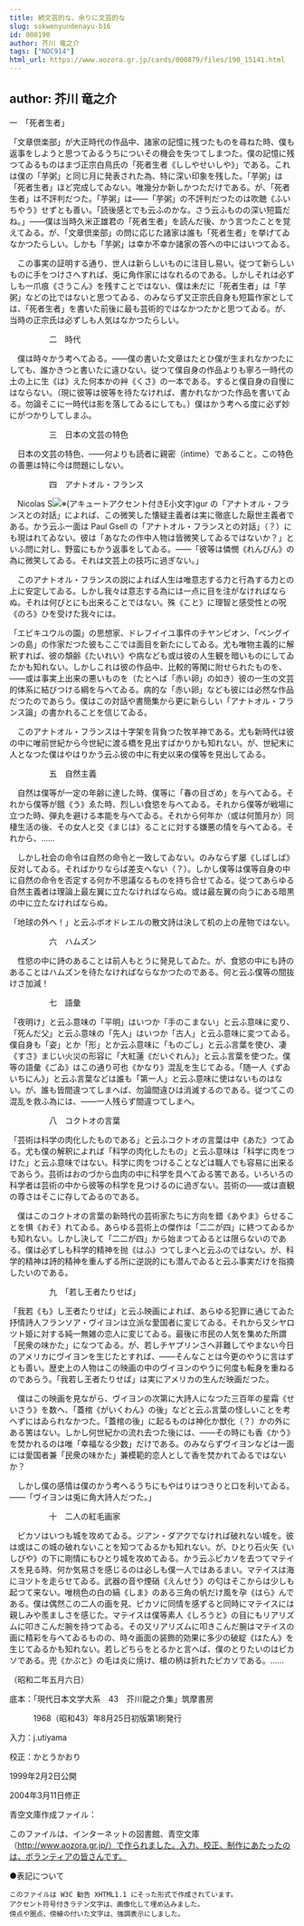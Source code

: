 ```yaml
---
title: 続文芸的な、余りに文芸的な
slug: sokwenyundenayu-b16
id: 000190
author: 芥川 竜之介
tags: ["NDC914"]
html_url: https://www.aozora.gr.jp/cards/000879/files/190_15141.html
---
```


## author: 芥川 竜之介

一　「死者生者」



「文章倶楽部」が大正時代の作品中、諸家の記憶に残つたものを尋ねた時、僕も返事をしようと思つてゐるうちについその機会を失つてしまつた。僕の記憶に残つてゐるものはまづ正宗白鳥氏の「死者生者《ししやせいしや》」である。これは僕の「芋粥」と同じ月に発表された為、特に深い印象を残した。「芋粥」は「死者生者」ほど完成してゐない。唯幾分か新しかつただけである。が、「死者生者」は不評判だつた。「芋粥」は――「芋粥」の不評判だつたのは吹聴《ふいちやう》せずとも善い。「読後感とでも云ふのかな。さう云ふものの深い短篇だね。」――僕は当時久米正雄君の「死者生者」を読んだ後、かう言つたことを覚えてゐる。が、「文章倶楽部」の問に応じた諸家は誰も「死者生者」を挙げてゐなかつたらしい。しかも「芋粥」は幸か不幸か諸家の答への中にはいつてゐる。

　この事実の証明する通り、世人は新らしいものに注目し易い。従つて新らしいものに手をつけさへすれば、兎に角作家にはなれるのである。しかしそれは必ずしも一爪痕《さうこん》を残すことではない、僕は未だに「死者生者」は「芋粥」などの比ではないと思つてゐる、のみならず又正宗氏自身も短篇作家としては、「死者生者」を書いた前後に最も芸術的ではなかつたかと思つてゐる。が、当時の正宗氏は必ずしも人気はなかつたらしい。



　　　　　二　時代



　僕は時々かう考へてゐる。――僕の書いた文章はたとひ僕が生まれなかつたにしても、誰かきつと書いたに違ひない。従つて僕自身の作品よりも寧ろ一時代の土の上に生《は》えた何本かの艸《くさ》の一本である。すると僕自身の自慢にはならない。（現に彼等は彼等を待たなければ、書かれなかつた作品を書いてゐる。勿論そこに一時代は影を落してゐるにしても。）僕はかう考へる度に必ず妙にがつかりしてしまふ。



　　　　　三　日本の文芸の特色



　日本の文芸の特色、――何よりも読者に親密（intime）であること。この特色の善悪は特に今は問題にしない。



　　　　　四　アナトオル・フランス



　Nicolas S![※(アキュートアクセント付きE小文字)](https://www.aozora.gr.jp/cards/000879/files/../../../gaiji/1-09/1-09-63.png)gur の「アナトオル・フランスとの対話」によれば、この微笑した懐疑主義者は実に徹底した厭世主義者である。かう云ふ一面は Paul Gsell の「アナトオル・フランスとの対話」（？）にも現はれてゐない。彼は「あなたの作中人物は皆微笑してゐるではないか？」といふ問に対し、野蛮にもかう返事をしてゐる。――「彼等は憐憫《れんびん》の為に微笑してゐる。それは文芸上の技巧に過ぎない。」

　このアナトオル・フランスの説によれば人生は唯意志する力と行為する力との上に安定してゐる。しかし我々は意志する為には一点に目を注がなければならぬ。それは何びとにも出来ることではない。殊《こと》に理智と感受性との呪《のろ》ひを受けた我々には。

「エピキユウルの園」の思想家、ドレフイイユ事件のチヤンピオン、「ペングインの島」の作家だつた彼もここでは面目を新たにしてゐる。尤も唯物主義的に解釈すれば、彼の頽齢《たいれい》や病なども或は彼の人生観を暗いものにしてゐたかも知れない。しかしこれは彼の作品中、比較的等閑に附せられたものを、――或は事実上出来の悪いものを（たとへば「赤い卵」の如き）彼の一生の文芸的体系に結びつける綱を与へてゐる。病的な「赤い卵」なども彼には必然な作品だつたのであらう。僕はこの対話や書簡集から更に新らしい「アナトオル・フランス論」の書かれることを信じてゐる。

　このアナトオル・フランスは十字架を背負つた牧羊神である。尤も新時代は彼の中に唯前世紀から今世紀に渡る橋を見出すばかりかも知れない。が、世紀末に人となつた僕はやはりかう云ふ彼の中に有史以来の僕等を見出してゐる。



　　　　　五　自然主義



　自然は僕等が一定の年齢に達した時、僕等に「春の目ざめ」を与へてゐる。それから僕等が餓《う》ゑた時、烈しい食慾を与へてゐる。それから僕等が戦場に立つた時、弾丸を避ける本能を与へてゐる。それから何年か（或は何箇月か）同棲生活の後、その女人と交《まじは》ることに対する嫌悪の情を与へてゐる。それから、……

　しかし社会の命令は自然の命令と一致してゐない。のみならず屡《しばしば》反対してゐる。そればかりならば差支へない（？）。しかし僕等は僕等自身の中に自然の命令を否定する何か不思議なるものを持ち合せてゐる。従つてあらゆる自然主義者は理論上最左翼に立たなければならぬ。或は最左翼の向うにある暗黒の中に立たなければならぬ。

「地球の外へ！」と云ふボオドレエルの散文詩は決して机の上の産物ではない。



　　　　　六　ハムズン



　性慾の中に詩のあることは前人もとうに発見してゐた。が、食慾の中にも詩のあることはハムズンを待たなければならなかつたのである。何と云ふ僕等の間抜けさ加減！



　　　　　七　語彙



「夜明け」と云ふ意味の「平明」はいつか「手のこまない」と云ふ意味に変り、「死んだ父」と云ふ意味の「先人」はいつか「古人」と云ふ意味に変つてゐる。僕自身も「姿」とか「形」とか云ふ意味に「ものごし」と云ふ言葉を使ひ、凄《すさ》まじい火災の形容に「大紅蓮《だいぐれん》」と云ふ言葉を使つた。僕等の語彙《ごゐ》はこの通り可也《かなり》混乱を生じてゐる。「随一人《ずゐいちにん》」と云ふ言葉などは誰も「第一人」と云ふ意味に使はないものはない。が、誰も皆間違つてしまへば、勿論間違ひは消滅するのである。従つてこの混乱を救ふ為には、――一人残らず間違つてしまへ。



　　　　　八　コクトオの言葉



「芸術は科学の肉化したものである」と云ふコクトオの言葉は中《あた》つてゐる。尤も僕の解釈によれば「科学の肉化したもの」と云ふ意味は「科学に肉をつけた」と云ふ意味ではない。科学に肉をつけることなどは職人でも容易に出来るであらう。芸術はおのづから血肉の中に科学を具へてゐる筈である。いろいろの科学者は芸術の中から彼等の科学を見つけるのに過ぎない。芸術の――或は直観の尊さはそこに存してゐるのである。

　僕はこのコクトオの言葉の新時代の芸術家たちに方向を錯《あやま》らせることを惧《おそ》れてゐる。あらゆる芸術上の傑作は「二二が四」に終つてゐるかも知れない。しかし決して「二二が四」から始まつてゐるとは限らないのである。僕は必ずしも科学的精神を抛《はふ》つてしまへと云ふのではない。が、科学的精神は詩的精神を重んずる所に逆説的にも潜んでゐると云ふ事実だけを指摘したいのである。



　　　　　九　「若し王者たりせば」



「我若《も》し王者たりせば」と云ふ映画によれば、あらゆる犯罪に通じてゐた抒情詩人フランソア・ヴイヨンは立派な愛国者に変じてゐる。それから又シヤロツト姫に対する純一無雑の恋人に変じてゐる。最後に市民の人気を集めた所謂「民衆の味かた」になつてゐる。が、若しチヤプリンさへ非難してやまない今日のアメリカにヴイヨンを生じたとすれば、――そんなことは今更のやうに言はずとも善い。歴史上の人物はこの映画の中のヴイヨンのやうに何度も転身を重ねるのであらう。「我若し王者たりせば」は実にアメリカの生んだ映画だつた。

　僕はこの映画を見ながら、ヴイヨンの次第に大詩人になつた三百年の星霜《せいさう》を数へ、「蓋棺《がいくわん》の後」などと云ふ言葉の怪しいことを考へずにはゐられなかつた。「蓋棺の後」に起るものは神化か獣化（？）かの外にある筈はない。しかし何世紀かの流れ去つた後には、――その時にも香《かう》を焚かれるのは唯「幸福なる少数」だけである。のみならずヴイヨンなどは一面には愛国者兼「民衆の味かた」兼模範的恋人として香を焚かれてゐるではないか？

　しかし僕の感情は僕のかう考へるうちにもやはりはつきりと口を利いてゐる。――「ヴイヨンは兎に角大詩人だつた。」



　　　　　十　二人の紅毛画家



　ピカソはいつも城を攻めてゐる。ジアン・ダアクでなければ破れない城を。彼は或はこの城の破れないことを知つてゐるかも知れない。が、ひとり石火矢《いしびや》の下に剛情にもひとり城を攻めてゐる。かう云ふピカソを去つてマテイスを見る時、何か気易さを感じるのは必しも僕一人ではあるまい。マテイスは海にヨツトを走らせてゐる。武器の音や煙硝《えんせう》の匂はそこからは少しも起つて来ない。唯桃色の白の縞《しま》のある三角の帆だけ風を孕《はら》んである。僕は偶然この二人の画を見、ピカソに同情を感ずると同時にマテイスには親しみや羨ましさを感じた。マテイスは僕等素人《しろうと》の目にもリアリズムに叩きこんだ腕を持つてゐる。その又リアリズムに叩きこんだ腕はマテイスの画に精彩を与へてゐるものの、時々画面の装飾的効果に多少の破綻《はたん》を生じてゐるかも知れない。若しどちらをとるかと言へば、僕のとりたいのはピカソである。兜《かぶと》の毛は炎に焼け、槍の柄は折れたピカソである。……

（昭和二年五月六日）













底本：「現代日本文学大系　43　芥川龍之介集」筑摩書房


　　　1968（昭和43）年8月25日初版第1刷発行

入力：j.utiyama

校正：かとうかおり

1999年2月2日公開

2004年3月11日修正

青空文庫作成ファイル：

このファイルは、インターネットの図書館、青空文庫（http://www.aozora.gr.jp/）で作られました。入力、校正、制作にあたったのは、ボランティアの皆さんです。









●表記について


	このファイルは W3C 勧告 XHTML1.1 にそった形式で作成されています。
	アクセント符号付きラテン文字は、画像化して埋め込みました。
	傍点や圏点、傍線の付いた文字は、強調表示にしました。